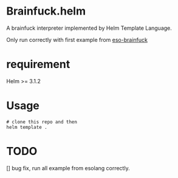 # Brainfuck.helm
A brainfuck interpreter implemented by Helm Template Language.

Only run correctly with first example from [eso-brainfuck](https://esolangs.org/wiki/Brainfuck)

# requirement
Helm >= 3.1.2

# Usage
```
# clone this repo and then 
helm template .
```

# TODO
[] bug fix, run all example from esolang correctly.



